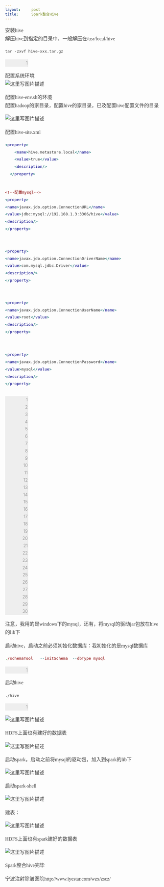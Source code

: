 ```yaml
---
layout:     post
title:      Spark整合Hive
---
```

<div id="article_content" class="article_content clearfix csdn-tracking-statistics" data-pid="blog" data-mod="popu_307" data-dsm="post">
								            <link rel="stylesheet" href="https://csdnimg.cn/release/phoenix/template/css/ck_htmledit_views-f76675cdea.css">
						<div class="htmledit_views" id="content_views">
                
<p style="line-height:27.2px;color:rgb(63,63,63);font-family:'microsoft yahei';font-size:16px;">
安装hive <br>
解压hive到指定的目录中，一般解压在/usr/local/hive</p>
<pre class="prettyprint" style="font-family:'Source Code Pro', monospace;font-size:14px;line-height:23.8px;color:rgb(51,51,51);"><code class="hljs avrasm has-numbering" style="font-family:'Source Code Pro', monospace;font-size:12.6px;color:inherit;display:block;background:transparent;">tar -zxvf hive-xxx<span class="hljs-preprocessor" style="color:rgb(68,68,68);">.tar</span><span class="hljs-preprocessor" style="color:rgb(68,68,68);">.gz</span></code></pre><ul class="pre-numbering" style="list-style:none;line-height:23.8px;width:50px;border-right-width:1px;border-right-style:solid;border-right-color:rgb(221,221,221);text-align:right;background-color:rgb(238,238,238);"><li style="list-style:none;color:rgb(153,153,153);">1</li></ul><p style="line-height:27.2px;color:rgb(63,63,63);font-family:'microsoft yahei';font-size:16px;">
配置系统环境 <br><img src="https://img-blog.csdn.net/20171023162815680?watermark/2/text/aHR0cDovL2Jsb2cuY3Nkbi5uZXQvY2h1a3VuMTIz/font/5a6L5L2T/fontsize/400/fill/I0JBQkFCMA==/dissolve/70/gravity/SouthEast" alt="这里写图片描述" title="" style="border:0px;vertical-align:middle;"></p>
<p style="line-height:27.2px;color:rgb(63,63,63);font-family:'microsoft yahei';font-size:16px;">
配置hive-env.sh的环境 <br>
配置hadoop的家目录，配置hive的家目录，已及配置hive配置文件的目录</p>
<p style="line-height:27.2px;color:rgb(63,63,63);font-family:'microsoft yahei';font-size:16px;">
<img src="https://img-blog.csdn.net/20171023162843807?watermark/2/text/aHR0cDovL2Jsb2cuY3Nkbi5uZXQvY2h1a3VuMTIz/font/5a6L5L2T/fontsize/400/fill/I0JBQkFCMA==/dissolve/70/gravity/SouthEast" alt="这里写图片描述" title="" style="border:0px;vertical-align:middle;"></p>
<p style="line-height:27.2px;color:rgb(63,63,63);font-family:'microsoft yahei';font-size:16px;">
配置hive-site.xml</p>
<pre class="prettyprint" style="font-family:'Source Code Pro', monospace;font-size:14px;line-height:23.8px;color:rgb(51,51,51);"><code class="hljs xml has-numbering" style="font-family:'Source Code Pro', monospace;font-size:12.6px;color:inherit;display:block;background:transparent;"><span class="hljs-tag" style="color:rgb(0,102,102);">&lt;<span class="hljs-title" style="color:rgb(0,0,136);">property</span>&gt;</span>
    <span class="hljs-tag" style="color:rgb(0,102,102);">&lt;<span class="hljs-title" style="color:rgb(0,0,136);">name</span>&gt;</span>hive.metastore.local<span class="hljs-tag" style="color:rgb(0,102,102);">&lt;/<span class="hljs-title" style="color:rgb(0,0,136);">name</span>&gt;</span>
    <span class="hljs-tag" style="color:rgb(0,102,102);">&lt;<span class="hljs-title" style="color:rgb(0,0,136);">value</span>&gt;</span>true<span class="hljs-tag" style="color:rgb(0,102,102);">&lt;/<span class="hljs-title" style="color:rgb(0,0,136);">value</span>&gt;</span>
    <span class="hljs-tag" style="color:rgb(0,102,102);">&lt;<span class="hljs-title" style="color:rgb(0,0,136);">description</span>/&gt;</span>
  <span class="hljs-tag" style="color:rgb(0,102,102);">&lt;/<span class="hljs-title" style="color:rgb(0,0,136);">property</span>&gt;</span>

  <span class="hljs-comment" style="color:rgb(136,0,0);">&lt;!--配置mysql--&gt;</span>
  <span class="hljs-tag" style="color:rgb(0,102,102);">&lt;<span class="hljs-title" style="color:rgb(0,0,136);">property</span>&gt;</span>
    <span class="hljs-tag" style="color:rgb(0,102,102);">&lt;<span class="hljs-title" style="color:rgb(0,0,136);">name</span>&gt;</span>javax.jdo.option.ConnectionURL<span class="hljs-tag" style="color:rgb(0,102,102);">&lt;/<span class="hljs-title" style="color:rgb(0,0,136);">name</span>&gt;</span>
    <span class="hljs-tag" style="color:rgb(0,102,102);">&lt;<span class="hljs-title" style="color:rgb(0,0,136);">value</span>&gt;</span>jdbc:mysql://192.168.1.3:3306/hive<span class="hljs-tag" style="color:rgb(0,102,102);">&lt;/<span class="hljs-title" style="color:rgb(0,0,136);">value</span>&gt;</span>
    <span class="hljs-tag" style="color:rgb(0,102,102);">&lt;<span class="hljs-title" style="color:rgb(0,0,136);">description</span>/&gt;</span>
  <span class="hljs-tag" style="color:rgb(0,102,102);">&lt;/<span class="hljs-title" style="color:rgb(0,0,136);">property</span>&gt;</span>

  <span class="hljs-tag" style="color:rgb(0,102,102);">&lt;<span class="hljs-title" style="color:rgb(0,0,136);">property</span>&gt;</span>
    <span class="hljs-tag" style="color:rgb(0,102,102);">&lt;<span class="hljs-title" style="color:rgb(0,0,136);">name</span>&gt;</span>javax.jdo.option.ConnectionDriverName<span class="hljs-tag" style="color:rgb(0,102,102);">&lt;/<span class="hljs-title" style="color:rgb(0,0,136);">name</span>&gt;</span>
    <span class="hljs-tag" style="color:rgb(0,102,102);">&lt;<span class="hljs-title" style="color:rgb(0,0,136);">value</span>&gt;</span>com.mysql.jdbc.Driver<span class="hljs-tag" style="color:rgb(0,102,102);">&lt;/<span class="hljs-title" style="color:rgb(0,0,136);">value</span>&gt;</span>
    <span class="hljs-tag" style="color:rgb(0,102,102);">&lt;<span class="hljs-title" style="color:rgb(0,0,136);">description</span>/&gt;</span>
  <span class="hljs-tag" style="color:rgb(0,102,102);">&lt;/<span class="hljs-title" style="color:rgb(0,0,136);">property</span>&gt;</span>

  <span class="hljs-tag" style="color:rgb(0,102,102);">&lt;<span class="hljs-title" style="color:rgb(0,0,136);">property</span>&gt;</span>
    <span class="hljs-tag" style="color:rgb(0,102,102);">&lt;<span class="hljs-title" style="color:rgb(0,0,136);">name</span>&gt;</span>javax.jdo.option.ConnectionUserName<span class="hljs-tag" style="color:rgb(0,102,102);">&lt;/<span class="hljs-title" style="color:rgb(0,0,136);">name</span>&gt;</span>
    <span class="hljs-tag" style="color:rgb(0,102,102);">&lt;<span class="hljs-title" style="color:rgb(0,0,136);">value</span>&gt;</span>root<span class="hljs-tag" style="color:rgb(0,102,102);">&lt;/<span class="hljs-title" style="color:rgb(0,0,136);">value</span>&gt;</span>
    <span class="hljs-tag" style="color:rgb(0,102,102);">&lt;<span class="hljs-title" style="color:rgb(0,0,136);">description</span>/&gt;</span>
  <span class="hljs-tag" style="color:rgb(0,102,102);">&lt;/<span class="hljs-title" style="color:rgb(0,0,136);">property</span>&gt;</span>

   <span class="hljs-tag" style="color:rgb(0,102,102);">&lt;<span class="hljs-title" style="color:rgb(0,0,136);">property</span>&gt;</span>
    <span class="hljs-tag" style="color:rgb(0,102,102);">&lt;<span class="hljs-title" style="color:rgb(0,0,136);">name</span>&gt;</span>javax.jdo.option.ConnectionPassword<span class="hljs-tag" style="color:rgb(0,102,102);">&lt;/<span class="hljs-title" style="color:rgb(0,0,136);">name</span>&gt;</span>
    <span class="hljs-tag" style="color:rgb(0,102,102);">&lt;<span class="hljs-title" style="color:rgb(0,0,136);">value</span>&gt;</span>mysql<span class="hljs-tag" style="color:rgb(0,102,102);">&lt;/<span class="hljs-title" style="color:rgb(0,0,136);">value</span>&gt;</span>
    <span class="hljs-tag" style="color:rgb(0,102,102);">&lt;<span class="hljs-title" style="color:rgb(0,0,136);">description</span>/&gt;</span>
  <span class="hljs-tag" style="color:rgb(0,102,102);">&lt;/<span class="hljs-title" style="color:rgb(0,0,136);">property</span>&gt;</span></code></pre><ul class="pre-numbering" style="list-style:none;line-height:23.8px;width:50px;border-right-width:1px;border-right-style:solid;border-right-color:rgb(221,221,221);text-align:right;background-color:rgb(238,238,238);"><li style="list-style:none;color:rgb(153,153,153);">1</li><li style="list-style:none;color:rgb(153,153,153);">2</li><li style="list-style:none;color:rgb(153,153,153);">3</li><li style="list-style:none;color:rgb(153,153,153);">4</li><li style="list-style:none;color:rgb(153,153,153);">5</li><li style="list-style:none;color:rgb(153,153,153);">6</li><li style="list-style:none;color:rgb(153,153,153);">7</li><li style="list-style:none;color:rgb(153,153,153);">8</li><li style="list-style:none;color:rgb(153,153,153);">9</li><li style="list-style:none;color:rgb(153,153,153);">10</li><li style="list-style:none;color:rgb(153,153,153);">11</li><li style="list-style:none;color:rgb(153,153,153);">12</li><li style="list-style:none;color:rgb(153,153,153);">13</li><li style="list-style:none;color:rgb(153,153,153);">14</li><li style="list-style:none;color:rgb(153,153,153);">15</li><li style="list-style:none;color:rgb(153,153,153);">16</li><li style="list-style:none;color:rgb(153,153,153);">17</li><li style="list-style:none;color:rgb(153,153,153);">18</li><li style="list-style:none;color:rgb(153,153,153);">19</li><li style="list-style:none;color:rgb(153,153,153);">20</li><li style="list-style:none;color:rgb(153,153,153);">21</li><li style="list-style:none;color:rgb(153,153,153);">22</li><li style="list-style:none;color:rgb(153,153,153);">23</li><li style="list-style:none;color:rgb(153,153,153);">24</li><li style="list-style:none;color:rgb(153,153,153);">25</li><li style="list-style:none;color:rgb(153,153,153);">26</li><li style="list-style:none;color:rgb(153,153,153);">27</li><li style="list-style:none;color:rgb(153,153,153);">28</li><li style="list-style:none;color:rgb(153,153,153);">29</li><li style="list-style:none;color:rgb(153,153,153);">30</li></ul><p style="line-height:27.2px;color:rgb(63,63,63);font-family:'microsoft yahei';font-size:16px;">
注意，我用的是windows下的mysql，还有，将mysql的驱动jar包放在hive的lib下</p>
<p style="line-height:27.2px;color:rgb(63,63,63);font-family:'microsoft yahei';font-size:16px;">
启动hive，启动之前必须初始化数据库：我初始化的是mysql数据库</p>
<pre class="prettyprint" style="font-family:'Source Code Pro', monospace;font-size:14px;line-height:23.8px;color:rgb(51,51,51);"><code class="hljs brainfuck has-numbering" style="font-family:'Source Code Pro', monospace;font-size:12.6px;color:inherit;display:block;background:transparent;"><span class="hljs-string" style="color:rgb(0,136,0);">.</span><span class="hljs-comment" style="color:rgb(136,0,0);">/schemaTool</span>   <span class="hljs-literal" style="color:rgb(0,102,102);">-</span><span class="hljs-literal" style="color:rgb(0,102,102);">-</span><span class="hljs-comment" style="color:rgb(136,0,0);">initSchema</span>  <span class="hljs-literal" style="color:rgb(0,102,102);">-</span><span class="hljs-literal" style="color:rgb(0,102,102);">-</span><span class="hljs-comment" style="color:rgb(136,0,0);">dbType</span> <span class="hljs-comment" style="color:rgb(136,0,0);">mysql</span></code></pre><ul class="pre-numbering" style="list-style:none;line-height:23.8px;width:50px;border-right-width:1px;border-right-style:solid;border-right-color:rgb(221,221,221);text-align:right;background-color:rgb(238,238,238);"><li style="list-style:none;color:rgb(153,153,153);">1</li></ul><p style="line-height:27.2px;color:rgb(63,63,63);font-family:'microsoft yahei';font-size:16px;">
启动hive</p>
<pre class="prettyprint" style="font-family:'Source Code Pro', monospace;font-size:14px;line-height:23.8px;color:rgb(51,51,51);"><code class="hljs has-numbering" style="font-family:'Source Code Pro', monospace;font-size:12.6px;color:inherit;display:block;background:transparent;">./hive</code></pre><ul class="pre-numbering" style="list-style:none;line-height:23.8px;width:50px;border-right-width:1px;border-right-style:solid;border-right-color:rgb(221,221,221);text-align:right;background-color:rgb(238,238,238);"><li style="list-style:none;color:rgb(153,153,153);">1</li></ul><p style="line-height:27.2px;color:rgb(63,63,63);font-family:'microsoft yahei';font-size:16px;">
<img src="https://img-blog.csdn.net/20171023163117963?watermark/2/text/aHR0cDovL2Jsb2cuY3Nkbi5uZXQvY2h1a3VuMTIz/font/5a6L5L2T/fontsize/400/fill/I0JBQkFCMA==/dissolve/70/gravity/SouthEast" alt="这里写图片描述" title="" style="border:0px;vertical-align:middle;"></p>
<p style="line-height:27.2px;color:rgb(63,63,63);font-family:'microsoft yahei';font-size:16px;">
HDFS上面也有建好的数据表</p>
<p style="line-height:27.2px;color:rgb(63,63,63);font-family:'microsoft yahei';font-size:16px;">
<img src="https://img-blog.csdn.net/20171023163213060?watermark/2/text/aHR0cDovL2Jsb2cuY3Nkbi5uZXQvY2h1a3VuMTIz/font/5a6L5L2T/fontsize/400/fill/I0JBQkFCMA==/dissolve/70/gravity/SouthEast" alt="这里写图片描述" title="" style="border:0px;vertical-align:middle;"></p>
<p style="line-height:27.2px;color:rgb(63,63,63);font-family:'microsoft yahei';font-size:16px;">
启动spark，启动之前将mysql的驱动包，加入到spark的lib下</p>
<p style="line-height:27.2px;color:rgb(63,63,63);font-family:'microsoft yahei';font-size:16px;">
<img src="https://img-blog.csdn.net/20171023163250258?watermark/2/text/aHR0cDovL2Jsb2cuY3Nkbi5uZXQvY2h1a3VuMTIz/font/5a6L5L2T/fontsize/400/fill/I0JBQkFCMA==/dissolve/70/gravity/SouthEast" alt="这里写图片描述" title="" style="border:0px;vertical-align:middle;"></p>
<p style="line-height:27.2px;color:rgb(63,63,63);font-family:'microsoft yahei';font-size:16px;">
启动spark-shell</p>
<p style="line-height:27.2px;color:rgb(63,63,63);font-family:'microsoft yahei';font-size:16px;">
<img src="https://img-blog.csdn.net/20171023163315190?watermark/2/text/aHR0cDovL2Jsb2cuY3Nkbi5uZXQvY2h1a3VuMTIz/font/5a6L5L2T/fontsize/400/fill/I0JBQkFCMA==/dissolve/70/gravity/SouthEast" alt="这里写图片描述" title="" style="border:0px;vertical-align:middle;"></p>
<p style="line-height:27.2px;color:rgb(63,63,63);font-family:'microsoft yahei';font-size:16px;">
建表：</p>
<p style="line-height:27.2px;color:rgb(63,63,63);font-family:'microsoft yahei';font-size:16px;">
<img src="https://img-blog.csdn.net/20171023163355748?watermark/2/text/aHR0cDovL2Jsb2cuY3Nkbi5uZXQvY2h1a3VuMTIz/font/5a6L5L2T/fontsize/400/fill/I0JBQkFCMA==/dissolve/70/gravity/SouthEast" alt="这里写图片描述" title="" style="border:0px;vertical-align:middle;"></p>
<p style="line-height:27.2px;color:rgb(63,63,63);font-family:'microsoft yahei';font-size:16px;">
HDFS上面也有spark建好的数据表</p>
<p style="line-height:27.2px;color:rgb(63,63,63);font-family:'microsoft yahei';font-size:16px;">
<img src="https://img-blog.csdn.net/20171023163425132?watermark/2/text/aHR0cDovL2Jsb2cuY3Nkbi5uZXQvY2h1a3VuMTIz/font/5a6L5L2T/fontsize/400/fill/I0JBQkFCMA==/dissolve/70/gravity/SouthEast" alt="这里写图片描述" title="" style="border:0px;vertical-align:middle;"></p>
<p style="line-height:27.2px;color:rgb(63,63,63);font-family:'microsoft yahei';font-size:16px;">
Spark整合hive完毕</p>
<p style="line-height:27.2px;color:rgb(63,63,63);font-family:'microsoft yahei';font-size:16px;">
宁波注射除皱医院http://www.iyestar.com/wzx/zscz/<br></p>
            </div>
                </div>